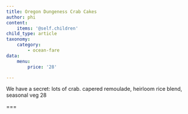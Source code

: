```yaml
---
title: Oregon Dungeness Crab Cakes
author: phi
content:
    items: '@self.children'
child_type: article
taxonomy:
    category:
        - ocean-fare
data:
    menu:
        price: '28'

---
```


We have a secret: lots of crab. capered remoulade, heirloom rice blend, seasonal veg <span class="price">28</span>

===
